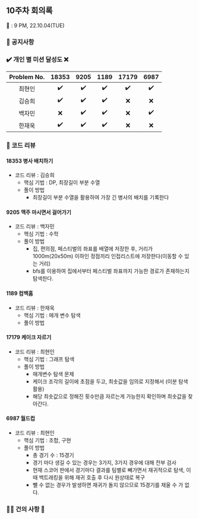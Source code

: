 ## 10주차 회의록 

:calendar: : 9 PM, 22.10.04(TUE)

### :loudspeaker: 공지사항

### :heavy_check_mark: 개인 별 미션 달성도 :x:
|Problem No.|18353|9205|1189|17179|6987|
|:-----------:|:-----:|:----:|:----:|:----:|:----:|
|최현인|:heavy_check_mark:|:heavy_check_mark:|:heavy_check_mark:|:heavy_check_mark:|:heavy_check_mark:|
|김승희|:heavy_check_mark:|:heavy_check_mark:|:heavy_check_mark:|:x:|:x:|
|백자민|:x:|:heavy_check_mark:|:heavy_check_mark:|:x:|:heavy_check_mark:|
|한재욱|:heavy_check_mark:|:heavy_check_mark:|:heavy_check_mark:|:x:|:x:|

### :bookmark_tabs: 코드 리뷰

#### 18353 병사 배치하기

- 코드 리뷰 : 김승희
  - 핵심 기법 : DP, 최장길이 부분 수열
  - 풀이 방법 
    - 최장길이 부분 수열을 활용하여 가장 긴 병사의 배치를 기록한다
    


#### 9205 맥주 마시면서 걸어가기

- 코드 리뷰 : 백자민
  - 핵심 기법 : 수학
  - 풀이 방법 
    - 집, 편의점, 페스티벌의 좌표를 배열에 저장한 후, 거리가 1000m(20x50m) 이하인 정점끼리 인접리스트에 저장한다(이동할 수 있는 거리)
    - bfs를 이용하여 집에서부터 페스티벌 좌표까지 가능한 경로가 존재하는지 탐색한다.
    


#### 1189 컴백홈

- 코드 리뷰 : 한재욱
  - 핵심 기법 : 매개 변수 탐색
  - 풀이 방법
    

#### 17179 케이크 자르기

- 코드 리뷰 : 최현인
  - 핵심 기법 : 그래프 탐색
  - 풀이 방법 
    - 매개변수 탐색 문제
    - 케이크 조각의 길이에 초점을 두고, 최솟값을 임의로 지정해서 (이분 탐색 활용)
    - 해당 최솟값으로 정해진 횟수만큼 자르는게 가능한지 확인하며 최솟값을 찾아간다.

    

#### 6987 월드컵

- 코드 리뷰 : 최현인
  - 핵심 기법 : 조합, 구현
  - 풀이 방법 
    - 총 경기 수 : 15경기
    - 경기 마다 생길 수 있는 경우는 3가지, 3가지 경우에 대해 전부 검사
    - 현재 스코어 판에서 경기마다 결과를 팀별로 빼가면서 재귀적으로 탐색, 이 때 백트래킹을 위해 재귀 호출 후 다시 원상태로 복구 
    - 뺄 수 없는 경우가 발생하면 재귀가 돌지 않으므로 15경기를 채울 수 가 없다.

    


### :raising_hand_man: 건의 사항 :raising_hand:

